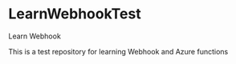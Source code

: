 # LearnWebhookTest
Learn Webhook 

This is a test repository for learning Webhook and Azure functions
